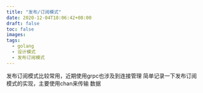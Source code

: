 ```yaml
---
title: "发布/订阅模式"
date: 2020-12-04T18:06:42+08:00
draft: false
toc: false
images:
tags: 
  - golang
  - 设计模式
  - 发布订阅模式
---
```


发布订阅模式比较常用，近期使用grpc也涉及到连接管理
简单记录一下发布订阅模式的实现，主要使用chan来传输
数据
